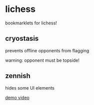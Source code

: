 # lichess
bookmarklets for lichess!

## cryostasis
prevents offline opponents from flagging

warning: opponent must be topside!

## zennish
hides some UI elements

[demo video](https://youtu.be/lH3jPfqG5_Y)
